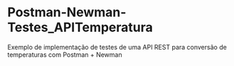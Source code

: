 # Postman-Newman-Testes_APITemperatura
Exemplo de implementação de testes de uma API REST para conversão de temperaturas com Postman + Newman
